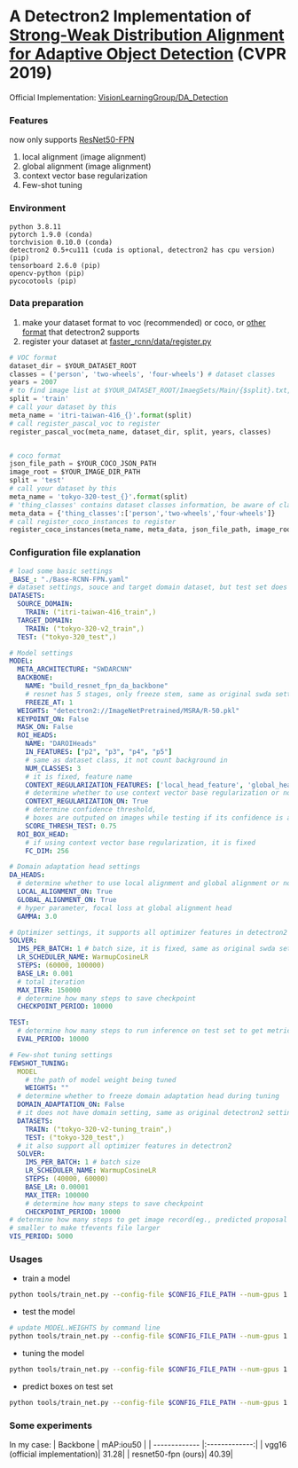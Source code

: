 # A Detectron2 Implementation of [Strong-Weak Distribution Alignment for Adaptive Object Detection](https://arxiv.org/pdf/1812.04798.pdf) (CVPR 2019)
Official Implementation: [VisionLearningGroup/DA_Detection](https://github.com/VisionLearningGroup/DA_Detection)
### Features
now only supports [ResNet50-FPN](https://github.com/facebookresearch/detectron2/blob/main/configs/Base-RCNN-FPN.yaml)
1. local alignment (image alignment)
2. global alignment (image alignment)
3. context vector base regularization
4. Few-shot tuning

### Environment
```
python 3.8.11
pytorch 1.9.0 (conda)
torchvision 0.10.0 (conda)
detectron2 0.5+cu111 (cuda is optional, detectron2 has cpu version) (pip)
tensorboard 2.6.0 (pip)
opencv-python (pip)
pycocotools (pip)
```
### Data preparation

1. make your dataset format to voc (recommended) or coco, or [other format](https://detectron2.readthedocs.io/en/latest/tutorials/builtin_datasets.html) that detectron2 supports
2. register your dataset at [faster_rcnn/data/register.py](https://github.com/Shuntw6096/swda-detectron2/blob/main/faster_rcnn/data/register.py)

```python
# VOC format
dataset_dir = $YOUR_DATASET_ROOT
classes = ('person', 'two-wheels', 'four-wheels') # dataset classes
years = 2007
# to find image list at $YOUR_DATASET_ROOT/ImaegSets/Main/{$split}.txt, only "train", "test", "val", "trainval"
split = 'train'
# call your dataset by this
meta_name = 'itri-taiwan-416_{}'.format(split)
# call register_pascal_voc to register
register_pascal_voc(meta_name, dataset_dir, split, years, classes)


# coco format
json_file_path = $YOUR_COCO_JSON_PATH
image_root = $YOUR_IMAGE_DIR_PATH
split = 'test'
# call your dataset by this
meta_name = 'tokyo-320-test_{}'.format(split)
# 'thing_classes' contains dataset classes information, be aware of class order
meta_data = {'thing_classes':['person','two-wheels','four-wheels']}
# call register_coco_instances to register
register_coco_instances(meta_name, meta_data, json_file_path, image_root)
```

### Configuration file explanation
``` yaml
# load some basic settings
_BASE_: "./Base-RCNN-FPN.yaml"
# dataset settings, souce and target domain dataset, but test set does not have domain setting
DATASETS:
  SOURCE_DOMAIN:
    TRAIN: ("itri-taiwan-416_train",)
  TARGET_DOMAIN:
    TRAIN: ("tokyo-320-v2_train",)
  TEST: ("tokyo-320_test",)

# Model settings
MODEL:
  META_ARCHITECTURE: "SWDARCNN"
  BACKBONE:
    NAME: "build_resnet_fpn_da_backbone"
    # resnet has 5 stages, only freeze stem, same as original swda setting
    FREEZE_AT: 1
  WEIGHTS: "detectron2://ImageNetPretrained/MSRA/R-50.pkl"
  KEYPOINT_ON: False
  MASK_ON: False
  ROI_HEADS:
    NAME: "DAROIHeads"
    IN_FEATURES: ["p2", "p3", "p4", "p5"]
    # same as dataset class, it not count background in 
    NUM_CLASSES: 3
    # it is fixed, feature name
    CONTEXT_REGULARIZATION_FEATURES: ['local_head_feature', 'global_head_feature']
    # determine whether to use context vector base regularization or not
    CONTEXT_REGULARIZATION_ON: True
    # determine confidence threshold, 
    # boxes are outputed on images while testing if its confidence is above threshold
    SCORE_THRESH_TEST: 0.75
  ROI_BOX_HEAD:
  	# if using context vector base regularization, it is fixed
    FC_DIM: 256

# Domain adaptation head settings
DA_HEADS:
  # determine whether to use local alignment and global alignment or not
  LOCAL_ALIGNMENT_ON: True
  GLOBAL_ALIGNMENT_ON: True
  # hyper parameter, focal loss at global alignment head
  GAMMA: 3.0

# Optimizer settings, it supports all optimizer features in detectron2
SOLVER:
  IMS_PER_BATCH: 1 # batch size, it is fixed, same as original swda setting
  LR_SCHEDULER_NAME: WarmupCosineLR
  STEPS: (60000, 100000)
  BASE_LR: 0.001
  # total iteration
  MAX_ITER: 150000
  # determine how many steps to save checkpoint
  CHECKPOINT_PERIOD: 10000

TEST:
  # determine how many steps to run inference on test set to get metric(mAP), 0 is not to run
  EVAL_PERIOD: 10000

# Few-shot tuning settings
FEWSHOT_TUNING:
  MODEL
  	# the path of model weight being tuned
    WEIGHTS: ""
  # determine whether to freeze domain adaptation head during tuning 
  DOMAIN_ADAPTATION_ON: False
  # it does not have domain setting, same as original detectron2 settings
  DATASETS:
    TRAIN: ("tokyo-320-v2-tuning_train",)
    TEST: ("tokyo-320_test",)
  # it also support all optimizer features in detectron2
  SOLVER:
    IMS_PER_BATCH: 1 # batch size
    LR_SCHEDULER_NAME: WarmupCosineLR
    STEPS: (40000, 60000)
    BASE_LR: 0.00001
    MAX_ITER: 100000
    # determine how many steps to save checkpoint
    CHECKPOINT_PERIOD: 10000
# determine how many steps to get image record(eg., predicted proposal generated by rpn) during traing,
# smaller to make tfevents file larger 
VIS_PERIOD: 5000
```
### Usages
* train a model
``` bash
python tools/train_net.py --config-file $CONFIG_FILE_PATH --num-gpus 1
```
* test the model
``` bash
# update MODEL.WEIGHTS by command line
python tools/train_net.py --config-file $CONFIG_FILE_PATH --num-gpus 1 --eval-only MODEL.WEIGHTS $MODEL_WEIGHT_PATH
```
* tuning the model
``` bash
python tools/train_net.py --config-file $CONFIG_FILE_PATH --num-gpus 1 --tuning-only FEWSHOT_TUNING.MODEL.WEIGHTS $MODEL_WEIGHT_PATH
```
* predict boxes on test set
``` bash
python tools/train_net.py --config-file $CONFIG_FILE_PATH --num-gpus 1 --test-images MODEL.WEIGHTS $MODEL_WEIGHT_PATH  MODEL.ROI_HEADS.SCORE_THRESH_TEST 0.75
```
### Some experiments
In my case:
| Backbone        | mAP:iou50 |
| ------------- |:-------------:| 
| vgg16 (official implementation)| 31.28| 
| resnet50-fpn (ours)| 40.39|